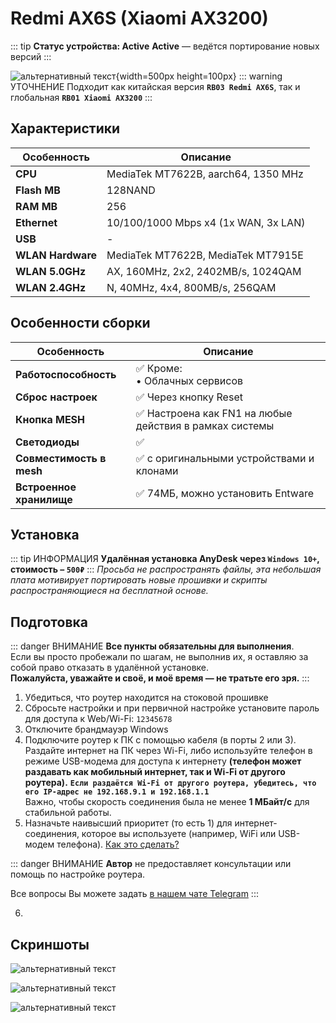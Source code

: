 # Redmi AX6S (Xiaomi AX3200) <Badge type="keenetic" text="4.2.4" />

::: tip **Статус устройства: Active**
**Active** — ведётся портирование новых версий
:::

![альтернативный текст](/assets/images/wiki/guides/ax6s/ax6s.png){width=500px height=100px}
::: warning УТОЧНЕНИЕ
Подходит как китайская версия **`RB03 Redmi AX6S`**, так и глобальная **`RB01 Xiaomi AX3200`**
:::

## Характеристики

| Особенность       | Описание                             |
|-------------------|--------------------------------------|
| **CPU**           | MediaTek MT7622B, aarch64, 1350 MHz  |
| **Flash MB**      | 128NAND                              |
| **RAM MB**        | 256                                  |
| **Ethernet**      | 10/100/1000 Mbps x4 (1x WAN, 3x LAN) |
| **USB**           | -                                    |
| **WLAN Hardware** | MediaTek MT7622B, MediaTek MT7915E   |
| **WLAN 5.0GHz**   | AX, 160MHz, 2x2, 2402MB/s, 1024QAM   |
| **WLAN 2.4GHz**   | N, 40MHz, 4x4, 800MB/s, 256QAM       |

## Особенности сборки

| Особенность              | Описание                                               |
|--------------------------|--------------------------------------------------------|
| **Работоспособность**    | ✅ Кроме: <br/> • Облачных сервисов                     |
| **Сброс настроек**       | ✅ Через кнопку Reset                                   |
| **Кнопка MESH**          | ✅ Настроена как FN1 на любые действия в рамках системы |
| **Светодиоды**           | ✅                                                      |
| **Совместимость в mesh** | ✅ с оригинальными устройствами и клонами               |
| **Встроенное хранилище** | ✅ 74МБ, можно установить Entware                       |

## Установка

::: tip ИНФОРМАЦИЯ
**Удалённая установка AnyDesk через `Windows 10+`, стоимость – `500₽`**
:::
_Просьба не распространять файлы, эта небольшая плата мотивирует портировать новые прошивки и скрипты распространяющиеся на бесплатной основе._

## Подготовка

::: danger ВНИМАНИЕ
**Все пункты обязательны для выполнения**.<br>
Если вы просто пробежали по шагам, не выполнив их, я оставляю за собой право отказать в удалённой установке.<br>
**Пожалуйста, уважайте и своё, и моё время — не тратьте его зря.**
:::

1. Убедиться, что роутер находится на стоковой прошивке
2. Сбросьте настройки и при первичной настройке установите пароль для доступа к Web/Wi-Fi: `12345678`
3. Отключите брандмауэр Windows
4. Подключите роутер к ПК с помощью кабеля (в порты 2 или 3). Раздайте интернет на ПК через Wi-Fi, либо используйте телефон в режиме USB-модема для доступа к интернету **(телефон может раздавать как мобильный интернет, так и Wi-Fi от другого роутера).**
   **`Если раздаётся Wi-Fi от другого роутера, убедитесь, что его IP-адрес не 192.168.9.1 и 192.168.1.1`**<br>
   Важно, чтобы скорость соединения была не менее **1 МБайт/с** для стабильной работы.
5. Назначьте наивысший приоритет (то есть 1) для интернет-соединения, которое вы используете (например, WiFi или USB-модем телефона). [Как это сделать?](https://ip-calculator.ru/blog/ask/upravlenie-prioritetom-setevyh-adapterov-v-windows-10/)

::: danger ВНИМАНИЕ
**Автор** не предоставляет консультации или помощь по настройке роутера.

Все вопросы Вы можете задать [в нашем чате Telegram](https://t.me/keeneticported)
:::

6. <popup text="Открыть последний шаг"></popup>

## Скриншоты

![альтернативный текст](/assets/images/wiki/guides/ax6s/1.png)

![альтернативный текст](/assets/images/wiki/guides/ax6s/2.png)

![альтернативный текст](/assets/images/wiki/guides/ax6s/3.png)
